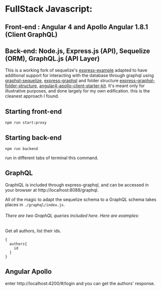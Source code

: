 # FullStack Javascript: 
## Front-end : Angular 4 and Apollo Angular 1.8.1 (Client GraphQL)
## Back-end: Node.js, Express.js (API), Sequelize (ORM), GraphQL.js (API Layer) 

This is a working fork of sequelize's [express-example](https://github.com/sequelize/express-example) adapted to have additional support for interacting with the database through graphql using [graphql-sequelize](https://github.com/mickhansen/graphql-sequelize), [express-graphql](https://github.com/graphql/express-graphql) and folder structure [express-graphql-folder-structure](https://github.com/mykhailo-riabokon/express_graphql_folder_structure), [angular4-apollo-client-starter-kit](https://github.com/scaphold-io/angular4-apollo-client-starter-kit). It's meant only for illustrative purposes, and done largely for my own edification. this is the cleanest approach I found. 

## Starting front-end

```
npm run start:proxy
```
## Starting back-end

```
npm run backend
```

run in different tabs of terminal this command.

## GraphQL

GraphiQL is included through express-graphql, and can be accessed in your browser at http://localhost:8088/graphql.

All of the magic to adapt the sequelize schema to a GraphQL schema takes places in `./graphql/index.js`.


###### There are two GraphQL queries included here. Here are examples:

Get all authors, list their ids.
```
{
  authors{
    id
  }
}
```

## Angular Apollo

enter http://localhost:4200/#/login  and you can get the authors' response.
